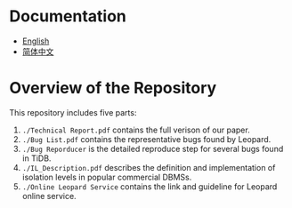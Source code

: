 # Documentation

- [English](/README.md)  
- [简体中文](/README_CN.md)  

# Overview of the Repository

This repository includes five parts: 

1. `./Technical Report.pdf` contains the full verison of our paper.
2. `./Bug List.pdf` contains the representative bugs found by Leopard.
3. `./Bug Reporducer` is the detailed reproduce step for several bugs found in TiDB.
4. `./IL_Description.pdf` describes the definition and implementation of isolation levels in popular commercial DBMSs.
5. `./Online Leopard Service` contains the link and guideline for Leopard online service.